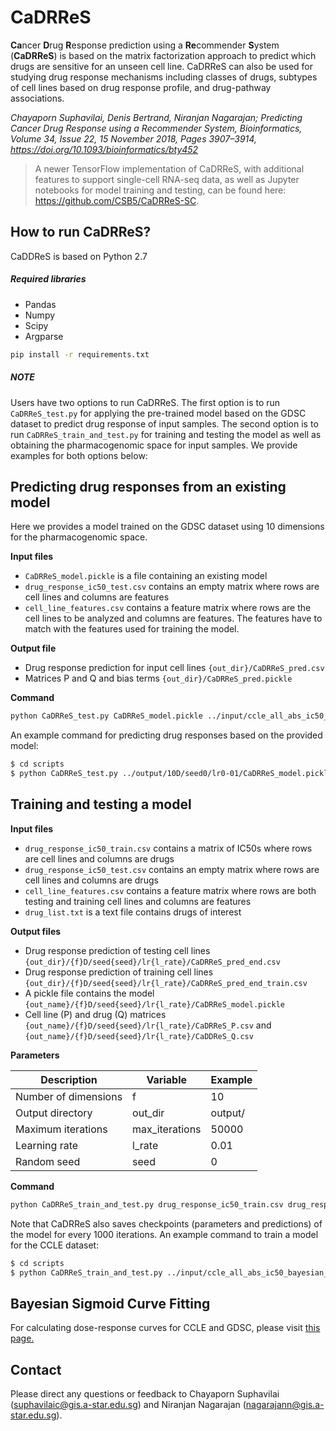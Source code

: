 # CaDRReS

**Ca**ncer **D**rug **R**esponse prediction using a **Re**commender **S**ystem (**CaDRReS**) is based on the matrix factorization approach to predict which drugs are sensitive for an unseen cell line. CaDRReS can also be used for studying drug response mechanisms including classes of drugs, subtypes of cell lines based on drug response profile, and drug-pathway associations.

*Chayaporn Suphavilai, Denis Bertrand, Niranjan Nagarajan; Predicting Cancer Drug Response using a Recommender System, Bioinformatics, Volume 34, Issue 22, 15 November 2018, Pages 3907–3914, https://doi.org/10.1093/bioinformatics/bty452*

> A newer TensorFlow implementation of CaDRReS, with additional features to support single-cell RNA-seq data, as well as Jupyter notebooks for model training and testing, can be found here: https://github.com/CSB5/CaDRReS-SC. 

## How to run CaDRReS?

CaDDReS is based on Python 2.7
##### Required libraries
- Pandas
- Numpy
- Scipy
- Argparse

```sh
pip install -r requirements.txt
```

##### NOTE

Users have two options to run CaDRReS. The first option is to run `CaDRReS_test.py` for applying the pre-trained model based on the GDSC dataset to predict drug response of input samples. The second option is to run `CaDRReS_train_and_test.py` for training and testing the model as well as obtaining the pharmacogenomic space for input samples. We provide examples for both options below:

## Predicting drug responses from an existing model

Here we provides a model trained on the GDSC dataset using 10 dimensions for the pharmacogenomic space.

__Input files__
- `CaDRReS_model.pickle` is a file containing an existing model
- `drug_response_ic50_test.csv` contains an empty matrix where rows are cell lines and columns are features
- `cell_line_features.csv` contains a feature matrix where rows are the cell lines to be analyzed and columns are features. The features have to match with the features used for training the model.

__Output file__
- Drug response prediction for input cell lines `{out_dir}/CaDRReS_pred.csv`
- Matrices P and Q and bias terms `{out_dir}/CaDRReS_pred.pickle`

__Command__
```sh
python CaDRReS_test.py CaDRReS_model.pickle ../input/ccle_all_abs_ic50_bayesian_sigmoid.csv ../input/ccle_cellline_pcor_ess_genes.csv {out_dir}
```

An example command for predicting drug responses based on the provided model:
```sh
$ cd scripts
$ python CaDRReS_test.py ../output/10D/seed0/lr0-01/CaDRReS_model.pickle ../input/ccle_all_abs_ic50_bayesian_sigmoid.csv ../input/ccle_cellline_pcor_ess_genes.csv ../output
```

## Training and testing a model

__Input files__
- `drug_response_ic50_train.csv` contains a matrix of IC50s where rows are cell lines and columns are drugs
- `drug_response_ic50_test.csv` contains an empty matrix where rows are cell lines and columns are drugs
- `cell_line_features.csv` contains a feature matrix where rows are both testing and training cell lines and columns are features
- `drug_list.txt` is a text file contains drugs of interest 

__Output files__
- Drug response prediction of testing cell lines `{out_dir}/{f}D/seed{seed}/lr{l_rate}/CaDRReS_pred_end.csv`
- Drug response prediction of training cell lines `{out_dir}/{f}D/seed{seed}/lr{l_rate}/CaDRReS_pred_end_train.csv`
- A pickle file contains the model `{out_name}/{f}D/seed{seed}/lr{l_rate}/CaDRReS_model.pickle`
- Cell line (P) and drug (Q) matrices `{out_name}/{f}D/seed{seed}/lr{l_rate}/CaDRReS_P.csv` and `{out_name}/{f}D/seed{seed}/lr{l_rate}/CaDDReS_Q.csv`

__Parameters__

| Description | Variable | Example |
| ------ | ------ | ------ | 
| Number of dimensions | f | 10 |
| Output directory | out_dir | output/ |
| Maximum iterations | max_iterations | 50000 |
| Learning rate | l_rate | 0.01 |
| Random seed | seed | 0 |

__Command__

```sh
python CaDRReS_train_and_test.py drug_response_ic50_train.csv drug_response_ic50_test.csv  cell_line_features.csv drug_list.txt {out_dir} {f} {max_iterations} {l_rate} {seed}
```
Note that CaDRReS also saves checkpoints (parameters and predictions) of the model for every 1000 iterations.
An example command to train a model for the CCLE dataset:
```sh
$ cd scripts
$ python CaDRReS_train_and_test.py ../input/ccle_all_abs_ic50_bayesian_sigmoid.csv ../input/ccle_all_abs_ic50_bayesian_sigmoid.csv ../input/ccle_cellline_pcor_ess_genes.csv ../misc/ccle_drugMedianGE0.txt ../output 10 50000 0.01 0
```

## Bayesian Sigmoid Curve Fitting

For calculating dose-response curves for CCLE and GDSC, please visit [this page.](https://github.com/CSB5/CaDRReS/tree/master/scripts/bayesian_sigmoid_curve_fitting)

## Contact

Please direct any questions or feedback to Chayaporn Suphavilai (suphavilaic@gis.a-star.edu.sg) and Niranjan Nagarajan (nagarajann@gis.a-star.edu.sg).

